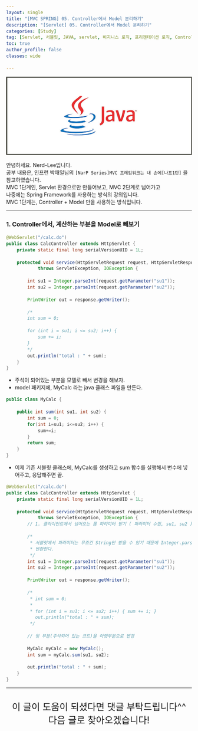 ```yaml
---
layout: single
title: "[MVC SPRING] 05. Controller에서 Model 분리하기"
description: "[Servlet] 05. Controller에서 Model 분리하기"
categories: [Study]
tag: [Servlet, 서블릿, JAVA, servlet, 비지니스 로직, 프리젠테이션 로직, Controller, MVC, Model]
toc: true
author_profile: false
classes: wide

---
```


![](/assets/img/etc/java.jpg)

안녕하세요. Nerd-Lee입니다.<br>
공부 내용은, 인프런 박매일님의
`[NarP Series]MVC 프레임워크는 내 손에[나프1탄]` 을 참고하였습니다.<br>
MVC 1단계인, Servlet 환경으로만 만들어보고, MVC 2단계로 넘어가고<br>
나중에는 Spring Framework를 사용하는 방식의 강의입니다.<br>
MVC 1단계는, Controller + Model 만을 사용하는 방식입니다.

---

### 1. Controller에서, 계산하는 부분을 Model로 빼보기

```java
@WebServlet("/calc.do")
public class CalcController extends HttpServlet {
	private static final long serialVersionUID = 1L;

	protected void service(HttpServletRequest request, HttpServletResponse response)
			throws ServletException, IOException {

		int su1 = Integer.parseInt(request.getParameter("su1"));
		int su2 = Integer.parseInt(request.getParameter("su2"));

		PrintWriter out = response.getWriter();

		/*
		int sum = 0;

		for (int i = su1; i <= su2; i++) {
			sum += i;
		}
		*/
		out.println("total : " + sum);
	}
}
```

- 주석이 되어있는 부분을 모델로 빼서 변경을 해보자.
- model 패키지에, MyCalc 라는 java 클래스 파일을 만든다.

```java
public class MyCalc {
	
	public int sum(int su1, int su2) {
		int sum = 0;
		for(int i=su1; i<=su2; i++) {
			sum+=i;
		}
		return sum;
	}
}
```

- 이제 기존 서블릿 클래스에, MyCalc를 생성하고 sum 함수를 실행해서 변수에 넣어주고, 응답해주면 끝.

```java
@WebServlet("/calc.do")
public class CalcController extends HttpServlet {
	private static final long serialVersionUID = 1L;

	protected void service(HttpServletRequest request, HttpServletResponse response)
			throws ServletException, IOException {
		// 1. 클라이언트에서 넘어오는 폼 파라미터 받기 ( 파라미터 수집, su1, su2 )

		/*
		 * 서블릿에서 파라미터는 무조건 String만 받을 수 있기 때문에 Integer.parseInt 함수를 사용해서 문자열을 정수형으로
		 * 변환한다.
		 */
		int su1 = Integer.parseInt(request.getParameter("su1"));
		int su2 = Integer.parseInt(request.getParameter("su2"));

		PrintWriter out = response.getWriter();

		/*
		 * int sum = 0;
		 * 
		 * for (int i = su1; i <= su2; i++) { sum += i; }
		   out.println("total : " + sum);
		 */

		// 윗 부분(주석되어 있는 코드)을 아랫부분으로 변경

		MyCalc myCalc = new MyCalc();
		int sum = myCalc.sum(su1, su2);
		
		out.println("total : " + sum);
	}
}
```

---

<br>

<div style="font-size:25px; text-align:center">
이 글이 도움이 되셨다면 댓글 부탁드립니다^^<br>
다음 글로 찾아오겠습니다!

</div>
